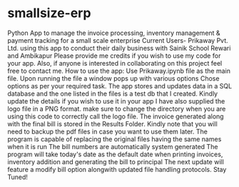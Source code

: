 # smallsize-erp
Python App to manage the invoice processing, inventory management &amp; payment tracking for a small scale enterprise
Current Users- Prikaway Pvt. Ltd. using this app to conduct their daily business with Sainik School Rewari and Ambikapur
Please provide me credits if you wish to use my code for your app. Also, if anyone is interested in collaborating on this project feel free to contact me.
How to use the app:
Use Prikaway.ipynb file as the main file. Upon running the file a window pops up with various options
Chose options as per your required task.
The app stores and updates data in a SQL database and the one listed in the files is a test db that I created. Kindly update the details if you wish to use it in your app
I have also supplied the logo file in a PNG format. make sure to change the directory when you are using this code to correctly call the logo file.
The invoice generated along with the final bill is stored in the Results Folder.
Kindly note that you will need to backup the pdf files in case you want to use them later. The program is capable of replacing the original files having the same names when it is run
The bill numbers are automatically system generated
The program will take today's date as the default date when printing invoices, inventory addition and generating the bill to principal
The next update will feature a modify bill option alongwith updated file handling protocols. Stay Tuned!
